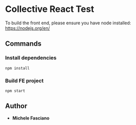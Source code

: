 Collective React Test
===============

To build the front end, please ensure you have node installed: https://nodejs.org/en/

## Commands

### Install dependencies

    npm install

### Build FE project

    npm start
  
## Author

* **Michele Fasciano**

